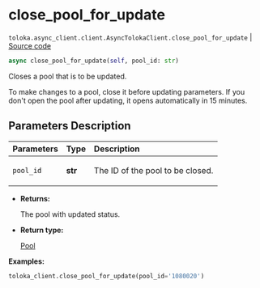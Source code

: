 # close_pool_for_update
`toloka.async_client.client.AsyncTolokaClient.close_pool_for_update` | [Source code](https://github.com/Toloka/toloka-kit/blob/v1.2.2/src/async_client/client.py#L0)

```python
async close_pool_for_update(self, pool_id: str)
```

Closes a pool that is to be updated.


To make changes to a pool, close it before updating parameters.
If you don't open the pool after updating, it opens automatically in 15 minutes.

## Parameters Description

| Parameters | Type | Description |
| :----------| :----| :-----------|
`pool_id`|**str**|<p>The ID of the pool to be closed.</p>

* **Returns:**

  The pool with updated status.

* **Return type:**

  [Pool](toloka.client.pool.Pool.md)

**Examples:**


```python
toloka_client.close_pool_for_update(pool_id='1080020')
```

